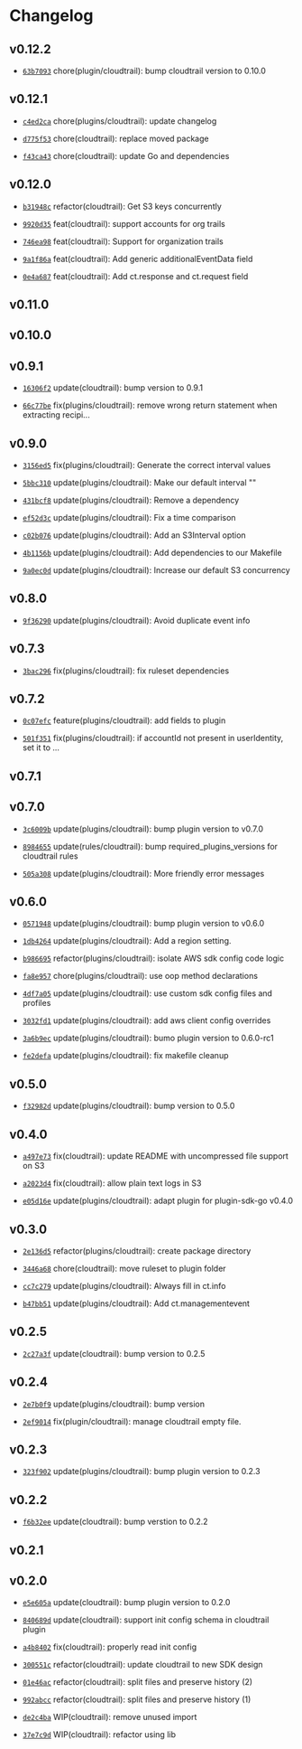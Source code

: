 # Changelog

## v0.12.2

* [`63b7093`](https://github.com/falcosecurity/plugins/commit/63b7093) chore(plugin/cloudtrail): bump cloudtrail version to 0.10.0


## v0.12.1

* [`c4ed2ca`](https://github.com/falcosecurity/plugins/commit/c4ed2ca) chore(plugins/cloudtrail): update changelog

* [`d775f53`](https://github.com/falcosecurity/plugins/commit/d775f53) chore(cloudtrail): replace moved package

* [`f43ca43`](https://github.com/falcosecurity/plugins/commit/f43ca43) chore(cloudtrail): update Go and dependencies


## v0.12.0

* [`b31948c`](https://github.com/falcosecurity/plugins/commit/b31948c) refactor(cloudtrail): Get S3 keys concurrently

* [`9920d35`](https://github.com/falcosecurity/plugins/commit/9920d35) feat(cloudtrail): support accounts for org trails

* [`746ea98`](https://github.com/falcosecurity/plugins/commit/746ea98) feat(cloudtrail): Support for organization trails

* [`9a1f86a`](https://github.com/falcosecurity/plugins/commit/9a1f86a) feat(cloudtrail): Add generic additionalEventData field

* [`0e4a687`](https://github.com/falcosecurity/plugins/commit/0e4a687) feat(cloudtrail): Add ct.response and ct.request field


## v0.11.0


## v0.10.0


## v0.9.1

* [`16306f2`](https://github.com/falcosecurity/plugins/commit/16306f2) update(cloudtrail): bump version to 0.9.1

* [`66c77be`](https://github.com/falcosecurity/plugins/commit/66c77be) fix(plugins/cloudtrail): remove wrong return statement when extracting recipi...


## v0.9.0

* [`3156ed5`](https://github.com/falcosecurity/plugins/commit/3156ed5) fix(plugins/cloudtrail): Generate the correct interval values

* [`5bbc310`](https://github.com/falcosecurity/plugins/commit/5bbc310) update(plugins/cloudtrail): Make our default interval ""

* [`431bcf8`](https://github.com/falcosecurity/plugins/commit/431bcf8) update(plugins/cloudtrail): Remove a dependency

* [`ef52d3c`](https://github.com/falcosecurity/plugins/commit/ef52d3c) update(plugins/cloudtrail): Fix a time comparison

* [`c02b076`](https://github.com/falcosecurity/plugins/commit/c02b076) update(plugins/cloudtrail): Add an S3Interval option

* [`4b1156b`](https://github.com/falcosecurity/plugins/commit/4b1156b) update(plugins/cloudtrail): Add dependencies to our Makefile

* [`9a0ec0d`](https://github.com/falcosecurity/plugins/commit/9a0ec0d) update(plugins/cloudtrail): Increase our default S3 concurrency


## v0.8.0

* [`9f36290`](https://github.com/falcosecurity/plugins/commit/9f36290) update(plugins/cloudtrail): Avoid duplicate event info


## v0.7.3

* [`3bac296`](https://github.com/falcosecurity/plugins/commit/3bac296) fix(plugins/cloudtrail): fix ruleset dependencies


## v0.7.2

* [`0c07efc`](https://github.com/falcosecurity/plugins/commit/0c07efc) feature(plugins/cloudtrail): add fields to plugin

* [`501f351`](https://github.com/falcosecurity/plugins/commit/501f351) fix(plugins/cloudtrail): if accountId not present in userIdentity, set it to ...


## v0.7.1


## v0.7.0

* [`3c6009b`](https://github.com/falcosecurity/plugins/commit/3c6009b) update(plugins/cloudtrail): bump plugin version to v0.7.0

* [`8984655`](https://github.com/falcosecurity/plugins/commit/8984655) update(rules/cloudtrail): bump required_plugins_versions for cloudtrail rules

* [`505a308`](https://github.com/falcosecurity/plugins/commit/505a308) update(plugins/cloudtrail): More friendly error messages


## v0.6.0

* [`0571948`](https://github.com/falcosecurity/plugins/commit/0571948) update(plugins/cloudtrail): bump plugin version to v0.6.0

* [`1db4264`](https://github.com/falcosecurity/plugins/commit/1db4264) update(plugins/cloudtrail): Add a region setting.

* [`b986695`](https://github.com/falcosecurity/plugins/commit/b986695) refactor(plugins/cloudtrail): isolate AWS sdk config code logic

* [`fa8e957`](https://github.com/falcosecurity/plugins/commit/fa8e957) chore(plugins/cloudtrail): use oop method declarations

* [`4df7a05`](https://github.com/falcosecurity/plugins/commit/4df7a05) update(plugins/cloudtrail): use custom sdk config files and profiles

* [`3032fd1`](https://github.com/falcosecurity/plugins/commit/3032fd1) update(plugins/cloudtrail): add aws client config overrides

* [`3a6b9ec`](https://github.com/falcosecurity/plugins/commit/3a6b9ec) update(plugins/cloudtrail): bumo plugin version to 0.6.0-rc1

* [`fe2defa`](https://github.com/falcosecurity/plugins/commit/fe2defa) update(plugins/cloudtrail): fix makefile cleanup


## v0.5.0

* [`f32982d`](https://github.com/falcosecurity/plugins/commit/f32982d) update(plugins/cloudtrail): bump version to 0.5.0


## v0.4.0

* [`a497e73`](https://github.com/falcosecurity/plugins/commit/a497e73) fix(cloudtrail): update README with uncompressed file support on S3

* [`a2023d4`](https://github.com/falcosecurity/plugins/commit/a2023d4) fix(cloudtrail): allow plain text logs in S3

* [`e05d16e`](https://github.com/falcosecurity/plugins/commit/e05d16e) update(plugins/cloudtrail): adapt plugin for plugin-sdk-go v0.4.0


## v0.3.0

* [`2e136d5`](https://github.com/falcosecurity/plugins/commit/2e136d5) refactor(plugins/cloudtrail): create package directory

* [`3446a68`](https://github.com/falcosecurity/plugins/commit/3446a68) chore(cloudtrail): move ruleset to plugin folder

* [`cc7c279`](https://github.com/falcosecurity/plugins/commit/cc7c279) update(plugins/cloudtrail): Always fill in ct.info

* [`b47bb51`](https://github.com/falcosecurity/plugins/commit/b47bb51) update(plugins/cloudtrail): Add ct.managementevent


## v0.2.5

* [`2c27a3f`](https://github.com/falcosecurity/plugins/commit/2c27a3f) update(cloudtrail): bump version to 0.2.5


## v0.2.4

* [`2e7b0f9`](https://github.com/falcosecurity/plugins/commit/2e7b0f9) update(plugins/cloudtrail): bump version

* [`2ef9014`](https://github.com/falcosecurity/plugins/commit/2ef9014) fix(plugin/cloudtrail): manage cloudtrail empty file.


## v0.2.3

* [`323f902`](https://github.com/falcosecurity/plugins/commit/323f902) update(plugins/cloudtrail): bump plugin version to 0.2.3


## v0.2.2

* [`f6b32ee`](https://github.com/falcosecurity/plugins/commit/f6b32ee) update(cloudtrail): bump verstion to 0.2.2


## v0.2.1


## v0.2.0

* [`e5e605a`](https://github.com/falcosecurity/plugins/commit/e5e605a) update(cloudtrail): bump plugin version to 0.2.0

* [`840689d`](https://github.com/falcosecurity/plugins/commit/840689d) update(cloudtrail): support init config schema in cloudtrail plugin

* [`a4b8402`](https://github.com/falcosecurity/plugins/commit/a4b8402) fix(cloudtrail): properly read init config

* [`300551c`](https://github.com/falcosecurity/plugins/commit/300551c) refactor(cloudtrail): update cloudtrail to new SDK design

* [`01e46ac`](https://github.com/falcosecurity/plugins/commit/01e46ac) refactor(cloudtrail): split files and preserve history (2)

* [`992abcc`](https://github.com/falcosecurity/plugins/commit/992abcc) refactor(cloudtrail): split files and preserve history (1)

* [`de2c4ba`](https://github.com/falcosecurity/plugins/commit/de2c4ba) WIP(cloudtrail): remove unused import

* [`37e7c9d`](https://github.com/falcosecurity/plugins/commit/37e7c9d) WIP(cloudtrail): refactor using lib


